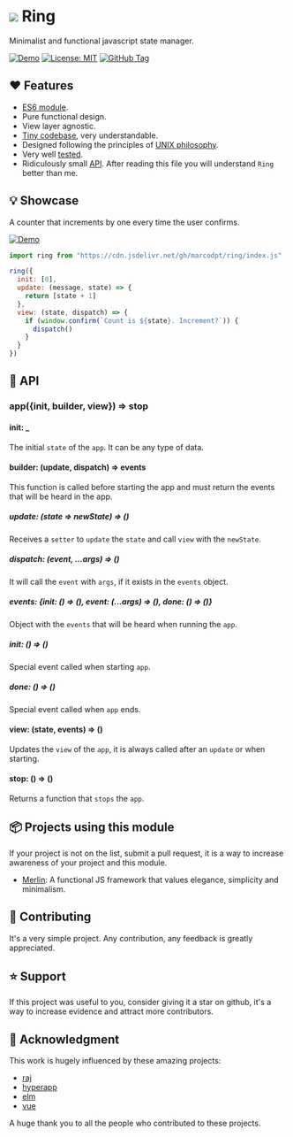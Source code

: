 # ![](favicon.ico) Ring

Minimalist and functional javascript state manager.

  [![Demo](https://img.shields.io/badge/Demo-blue)](https://marcodpt.github.io/ring/)
  [![License: MIT](https://img.shields.io/badge/License-MIT-yellow.svg)](https://opensource.org/licenses/MIT)
  [![GitHub Tag](https://img.shields.io/github/v/tag/marcodpt/ring)](https://github.com/marcodpt/ring/tags)

## ❤️ Features
 - [ES6 module](https://github.com/marcodpt/ring/blob/main/index.js).
 - Pure functional design.
 - View layer agnostic.
 - [Tiny codebase](https://github.com/marcodpt/ring/blob/main/index.js),
very understandable.
 - Designed following the principles of
[UNIX philosophy](https://en.wikipedia.org/wiki/Unix_philosophy).
 - Very well [tested](https://marcodpt.github.io/ring/tests/).
 - Ridiculously small [API](#-api). After reading this file you will
understand `Ring` better than me.

## 💡 Showcase
A counter that increments by one every time the user confirms.

[![Demo](https://img.shields.io/badge/Demo-blue)](https://marcodpt.github.io/ring/)

```js
import ring from "https://cdn.jsdelivr.net/gh/marcodpt/ring/index.js"

ring({
  init: [0],
  update: (message, state) => {
    return [state + 1]
  },
  view: (state, dispatch) => {
    if (window.confirm(`Count is ${state}. Increment?`)) {
      dispatch()
    }
  }
})
```

## 📖 API

### app({init, builder, view}) => stop

#### init: _
The initial `state` of the `app`. It can be any type of data.

#### builder: (update, dispatch) => events
This function is called before starting the app and must return the events that
will be heard in the app.

##### update: (state => newState) => ()
Receives a `setter` to `update` the `state` and call `view` with the
`newState`.

##### dispatch: (event, ...args) => ()
It will call the `event` with `args`, if it exists in the `events` object.

##### events: {init: () => (), event: (...args) => (), done: () => ()}
Object with the `events` that will be heard when running the `app`.

##### init: () => ()
Special event called when starting `app`.

##### done: () => ()
Special event called when `app` ends.

#### view: (state, events) => ()
Updates the `view` of the `app`, it is always called after an `update` or when
starting.

#### stop: () => ()
Returns a function that `stops` the `app`.

## 📦 Projects using this module
If your project is not on the list, submit a pull request, it is a way to
increase awareness of your project and this module.

 - [Merlin](https://github.com/marcodpt/merlin): A functional JS framework that
values elegance, simplicity and minimalism. 

## 🤝 Contributing
It's a very simple project.
Any contribution, any feedback is greatly appreciated.

## ⭐ Support
If this project was useful to you, consider giving it a star on github, it's a
way to increase evidence and attract more contributors.

## 🙏 Acknowledgment
This work is hugely influenced by these amazing projects:
 - [raj](https://github.com/andrejewski/raj)
 - [hyperapp](https://github.com/jorgebucaran/hyperapp)
 - [elm](https://github.com/elm)
 - [vue](https://github.com/vuejs/vue)

A huge thank you to all the people who contributed to these projects.
